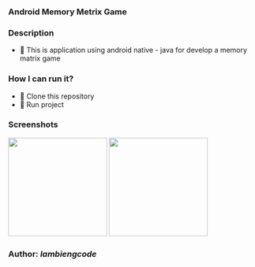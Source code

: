 ### Android Memory Metrix Game

### Description
- :rocket: This is application using android native - java for develop a memory matrix game

### How I can run it?
- :rocket: Clone this repository
- :rocket: Run project

### Screenshots

<p>
<img src="https://github.com/hongvinhmobile/android_memory_game/blob/master/screenshots/home_1.jpg?raw=true" width="200"/>
<img src="https://github.com/hongvinhmobile/android_memory_game/blob/master/screenshots/home_2.jpg?raw=true" width="200"/>
</p>

### Author: ***lambiengcode***
